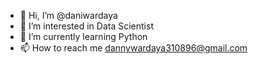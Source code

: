 - 👋 Hi, I’m @daniwardaya
- 👀 I’m interested in Data Scientist
- 🌱 I’m currently learning Python
- 📫 How to reach me dannywardaya310896@gmail.com

<!---
daniwardaya/daniwardaya is a ✨ special ✨ repository because its `README.md` (this file) appears on your GitHub profile.
You can click the Preview link to take a look at your changes.
--->

